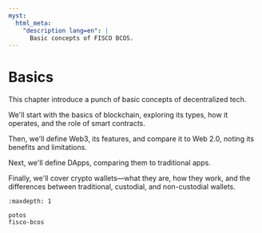 ```yaml
---
myst:
  html_meta:
    "description lang=en": |
      Basic concepts of FISCO BCOS.
---
```


# Basics

This chapter introduce a punch of basic concepts of decentralized tech.

We'll start with the basics of blockchain, exploring its types, how it operates, and the role of smart contracts.

Then, we'll define Web3, its features, and compare it to Web 2.0, noting its benefits and limitations.

Next, we'll define DApps, comparing them to traditional apps.

Finally, we'll cover crypto wallets—what they are, how they work, and the differences between traditional, custodial, and non-custodial wallets.

```{toctree}
:maxdepth: 1

potos
fisco-bcos
```
